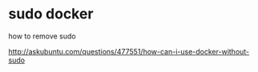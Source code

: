 # sudo docker

how to remove sudo

http://askubuntu.com/questions/477551/how-can-i-use-docker-without-sudo
